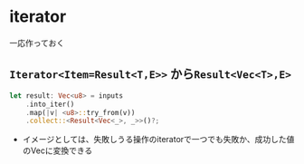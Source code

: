 # iterator

一応作っておく

## `Iterator<Item=Result<T,E>>` から`Result<Vec<T>,E>`

```rust
let result: Vec<u8> = inputs
    .into_iter()
    .map(|v| <u8>::try_from(v))
    .collect::<Result<Vec<_>, _>>()?;
```

* イメージとしては、失敗しうる操作のiteratorで一つでも失敗か、成功した値のVecに変換できる
